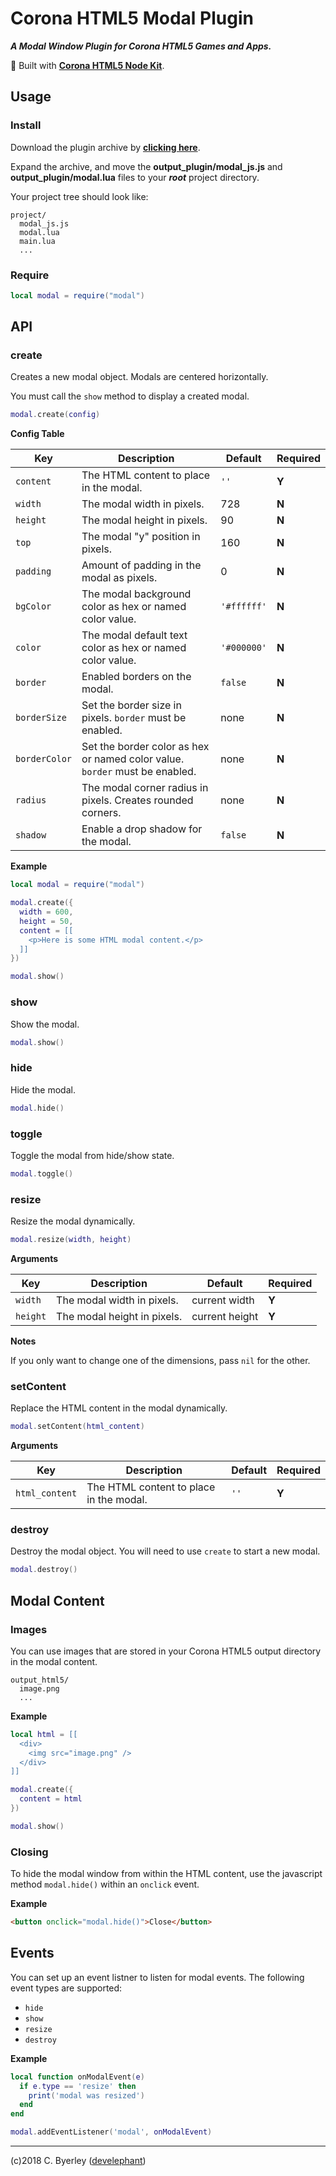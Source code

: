 # Corona HTML5 Modal Plugin

___A Modal Window Plugin for Corona HTML5 Games and Apps.___

👷 Built with __[Corona HTML5 Node Kit](https://develephant.github.io/corona-html5-node-kit-docs/)__.

## Usage

### Install

Download the plugin archive by __[clicking here](https://github.com/develephant/corona-html5-modal-plugin/archive/master.zip)__.

Expand the archive, and move the __output_plugin/modal_js.js__ and __output_plugin/modal.lua__ files to your ___root___ project directory.

Your project tree should look like:

```
project/
  modal_js.js
  modal.lua
  main.lua
  ...
```

### Require

```lua
local modal = require("modal")
```

## API

### create

Creates a new modal object. Modals are centered horizontally.

You must call the `show` method to display a created modal.

```lua
modal.create(config)
```

__Config Table__

|Key|Description|Default|Required|
|---|-----------|-------|--------|
|`content`|The HTML content to place in the modal.|`''`|__Y__|
|`width`|The modal width in pixels.|728|__N__|
|`height`|The modal height in pixels.|90|__N__|
|`top`|The modal "y" position in pixels.|160|__N__|
|`padding`|Amount of padding in the modal as pixels.|0|__N__|
|`bgColor`|The modal background color as hex or named color value.|`'#ffffff'`|__N__|
|`color`|The modal default text color as hex or named color value.|`'#000000'`|__N__|
|`border`|Enabled borders on the modal.|`false`|__N__|
|`borderSize`|Set the border size in pixels. `border` must be enabled.|none|__N__|
|`borderColor`|Set the border color as hex or named color value. `border` must be enabled.|none|__N__|
|`radius`|The modal corner radius in pixels. Creates rounded corners.|none|__N__|
|`shadow`|Enable a drop shadow for the modal.|`false`|__N__|

__Example__

```lua
local modal = require("modal")

modal.create({
  width = 600,
  height = 50,
  content = [[
    <p>Here is some HTML modal content.</p>
  ]]
})

modal.show()
```

### show

Show the modal.

```lua
modal.show()
```

### hide

Hide the modal.

```lua
modal.hide()
```

### toggle

Toggle the modal from hide/show state.

```lua
modal.toggle()
```

### resize

Resize the modal dynamically.

```lua
modal.resize(width, height)
```

__Arguments__

|Key|Description|Default|Required|
|---|-----------|-------|--------|
|`width`|The modal width in pixels.|current width|__Y__|
|`height`|The modal height in pixels.|current height|__Y__|

__Notes__

If you only want to change one of the dimensions, pass `nil` for the other.

### setContent

Replace the HTML content in the modal dynamically.

```lua
modal.setContent(html_content)
```

__Arguments__

|Key|Description|Default|Required|
|---|-----------|-------|--------|
|`html_content`|The HTML content to place in the modal.|`''`|__Y__|

### destroy

Destroy the modal object. You will need to use `create` to start a new modal.

```lua
modal.destroy()
```

## Modal Content

### Images

You can use images that are stored in your Corona HTML5 output directory in the modal content.

```
output_html5/
  image.png
  ...
```

__Example__

```lua
local html = [[
  <div>
    <img src="image.png" />
  </div>
]]

modal.create({
  content = html
})

modal.show()
```

### Closing

To hide the modal window from within the HTML content, use the javascript method `modal.hide()` within an `onclick` event.

__Example__

```html
<button onclick="modal.hide()">Close</button>
```

## Events

You can set up an event listner to listen for modal events. The following event types are supported:

 - `hide`
 - `show`
 - `resize`
 - `destroy`

__Example__

```lua
local function onModalEvent(e)
  if e.type == 'resize' then
    print('modal was resized')
  end
end

modal.addEventListener('modal', onModalEvent)
```

---

(c)2018 C. Byerley ([develephant](https://develephant.com))